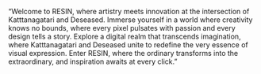“Welcome to RESIN, where artistry meets innovation at the intersection of Katttanagatari and Deseased. Immerse yourself in a world where creativity knows no bounds, where every pixel pulsates with passion and every design tells a story. Explore a digital realm that transcends imagination, where Katttanagatari and Deseased unite to redefine the very essence of visual expression. Enter RESIN, where the ordinary transforms into the extraordinary, and inspiration awaits at every click.”